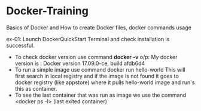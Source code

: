 # Docker-Training
Basics of Docker and How to create Docker files, docker commands usage

ex-01: Launch DockerQuickStart Terminal and check installation is successful.
 * To check docker version use command <b>docker -v</b>
    o/p: My docker version is :  Docker version 17.09.0-ce, build afdb6d4
 * To run a simple image use command
    docker run hello-world
    This will first search in local registry and if the image is not found it goes to docker registry (like appstore)
    where it pulls hello-world image and run's this as container.
  * To see the last container that was run as image we use the command <docker ps -l> (last exited container)
